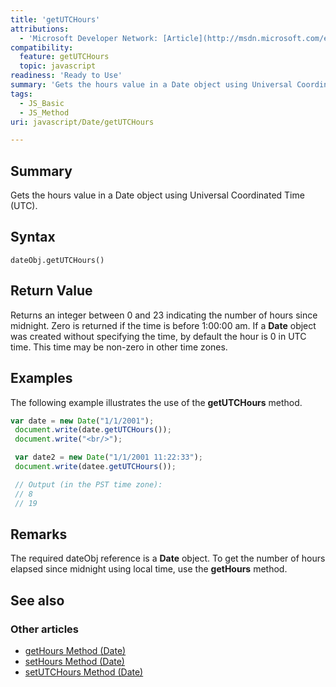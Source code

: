 ```yaml
---
title: 'getUTCHours'
attributions:
  - 'Microsoft Developer Network: [Article](http://msdn.microsoft.com/en-us/library/ie/s12ec8ba(v=vs.94).aspx)'
compatibility:
  feature: getUTCHours
  topic: javascript
readiness: 'Ready to Use'
summary: 'Gets the hours value in a Date object using Universal Coordinated Time (UTC).'
tags:
  - JS_Basic
  - JS_Method
uri: javascript/Date/getUTCHours

---
```

## Summary

Gets the hours value in a Date object using Universal Coordinated Time (UTC).

## Syntax

    dateObj.getUTCHours()

## Return Value

Returns an integer between 0 and 23 indicating the number of hours since midnight. Zero is returned if the time is before 1:00:00 am. If a **Date** object was created without specifying the time, by default the hour is 0 in UTC time. This time may be non-zero in other time zones.

## Examples

The following example illustrates the use of the **getUTCHours** method.

``` js
var date = new Date("1/1/2001");
 document.write(date.getUTCHours());
 document.write("<br/>");

 var date2 = new Date("1/1/2001 11:22:33");
 document.write(datee.getUTCHours());

 // Output (in the PST time zone):
 // 8
 // 19
```

## Remarks

The required dateObj reference is a **Date** object. To get the number of hours elapsed since midnight using local time, use the **getHours** method.

## See also

### Other articles

-   [getHours Method (Date)](/javascript/Date/getHours)
-   [setHours Method (Date)](/javascript/Date/setHours)
-   [setUTCHours Method (Date)](/javascript/Date/setUTCHours)

